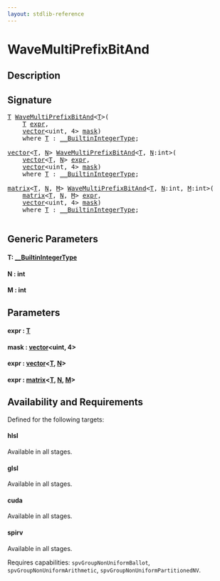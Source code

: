 ```yaml
---
layout: stdlib-reference
---
```


# WaveMultiPrefixBitAnd

## Description





## Signature 

<pre>
<a href="wavemultiprefixbitand-049fi.md#typeparam-T" class="code_type">T</a> <a href="wavemultiprefixbitand-049fi.md">WaveMultiPrefixBitAnd</a>&lt;<a href="wavemultiprefixbitand-049fi.md#typeparam-T" class="code_type">T</a>&gt;(
    <a href="wavemultiprefixbitand-049fi.md#typeparam-T" class="code_type">T</a> <a href="wavemultiprefixbitand-049fi.md#decl-expr" class="code_param">expr</a>,
    <a href="../types/vector/index.md" class="code_type">vector</a>&lt;<span class="code_keyword">uint</span>, 4&gt; <a href="wavemultiprefixbitand-049fi.md#decl-mask" class="code_param">mask</a>)
    <span class='code_keyword'>where</span> <a href="wavemultiprefixbitand-049fi.md#typeparam-T" class="code_type">T</a> : <a href="../interfaces/0_builtinintegertype-029g/index.md" class="code_type">__BuiltinIntegerType</a>;

<a href="../types/vector/index.md" class="code_type">vector</a>&lt;<a href="wavemultiprefixbitand-049fi.md#typeparam-T" class="code_type">T</a>, <a href="wavemultiprefixbitand-049fi.md#decl-N" class="code_var">N</a>&gt; <a href="wavemultiprefixbitand-049fi.md">WaveMultiPrefixBitAnd</a>&lt;<a href="wavemultiprefixbitand-049fi.md#typeparam-T" class="code_type">T</a>, <a href="wavemultiprefixbitand-049fi.md#decl-N" class="code_var">N</a>:<span class="code_keyword">int</span>&gt;(
    <a href="../types/vector/index.md" class="code_type">vector</a>&lt;<a href="wavemultiprefixbitand-049fi.md#typeparam-T" class="code_type">T</a>, <a href="wavemultiprefixbitand-049fi.md#decl-N" class="code_var">N</a>&gt; <a href="wavemultiprefixbitand-049fi.md#decl-expr" class="code_param">expr</a>,
    <a href="../types/vector/index.md" class="code_type">vector</a>&lt;<span class="code_keyword">uint</span>, 4&gt; <a href="wavemultiprefixbitand-049fi.md#decl-mask" class="code_param">mask</a>)
    <span class='code_keyword'>where</span> <a href="wavemultiprefixbitand-049fi.md#typeparam-T" class="code_type">T</a> : <a href="../interfaces/0_builtinintegertype-029g/index.md" class="code_type">__BuiltinIntegerType</a>;

<a href="../types/matrix/index.md" class="code_type">matrix</a>&lt;<a href="wavemultiprefixbitand-049fi.md#typeparam-T" class="code_type">T</a>, <a href="wavemultiprefixbitand-049fi.md#decl-N" class="code_var">N</a>, <a href="wavemultiprefixbitand-049fi.md#decl-M" class="code_var">M</a>&gt; <a href="wavemultiprefixbitand-049fi.md">WaveMultiPrefixBitAnd</a>&lt;<a href="wavemultiprefixbitand-049fi.md#typeparam-T" class="code_type">T</a>, <a href="wavemultiprefixbitand-049fi.md#decl-N" class="code_var">N</a>:<span class="code_keyword">int</span>, <a href="wavemultiprefixbitand-049fi.md#decl-M" class="code_var">M</a>:<span class="code_keyword">int</span>&gt;(
    <a href="../types/matrix/index.md" class="code_type">matrix</a>&lt;<a href="wavemultiprefixbitand-049fi.md#typeparam-T" class="code_type">T</a>, <a href="wavemultiprefixbitand-049fi.md#decl-N" class="code_var">N</a>, <a href="wavemultiprefixbitand-049fi.md#decl-M" class="code_var">M</a>&gt; <a href="wavemultiprefixbitand-049fi.md#decl-expr" class="code_param">expr</a>,
    <a href="../types/vector/index.md" class="code_type">vector</a>&lt;<span class="code_keyword">uint</span>, 4&gt; <a href="wavemultiprefixbitand-049fi.md#decl-mask" class="code_param">mask</a>)
    <span class='code_keyword'>where</span> <a href="wavemultiprefixbitand-049fi.md#typeparam-T" class="code_type">T</a> : <a href="../interfaces/0_builtinintegertype-029g/index.md" class="code_type">__BuiltinIntegerType</a>;

</pre>

## Generic Parameters

####  <a id="typeparam-T"></a>T: [\_\_BuiltinIntegerType](../interfaces/0_builtinintegertype-029g/index.md)
####  <a id="decl-N"></a>N  : int
####  <a id="decl-M"></a>M  : int

## Parameters

####  <a id="decl-expr"></a>expr  : [T](wavemultiprefixbitand-049fi.md#typeparam-T)
####  <a id="decl-mask"></a>mask  : [vector](../types/vector/index.md)\<uint, 4\>
####  <a id="decl-expr"></a>expr  : [vector](../types/vector/index.md)\<[T](../types/vector/index.md#typeparam-T), [N](../types/vector/index.md#decl-N)\>
####  <a id="decl-expr"></a>expr  : [matrix](../types/matrix/index.md)\<[T](../types/matrix/t-0.md), [N](../types/matrix/index.md#decl-N), [M](../types/matrix/index.md#decl-M)\>

## Availability and Requirements

Defined for the following targets:

#### hlsl
Available in all stages.

#### glsl
Available in all stages.

#### cuda
Available in all stages.

#### spirv
Available in all stages.

Requires capabilities: `spvGroupNonUniformBallot`, `spvGroupNonUniformArithmetic`, `spvGroupNonUniformPartitionedNV`.



<script>
// Fix .md links to .html when on ReadTheDocs
if (window.location.hostname.includes('readthedocs') || 
    window.location.hostname.includes('rtfd.io')) {
  document.addEventListener('DOMContentLoaded', function() {
    const links = document.querySelectorAll('a');
    links.forEach(link => {
      const href = link.getAttribute('href');
      if (href && href.includes('.md')) {
        // This regex will handle .md links with or without fragment identifiers or query parameters
        link.href = link.href.replace(/(.+)\.md(#[^?]*)?(\?.*)?$/, '$1.html$2$3');
      }
    });
  });
}
</script>
